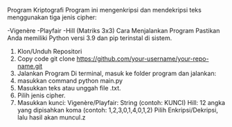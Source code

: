 Program Kriptografi
Program ini mengenkripsi dan mendekripsi teks menggunakan tiga jenis cipher:

-Vigenère
-Playfair
-Hill (Matriks 3x3)
Cara Menjalankan Program
Pastikan Anda memiliki Python versi 3.9 dan pip terinstal di sistem.
1. Klon/Unduh Repositori
2. Copy code
git clone https://github.com/your-username/your-repo-name.git
3. Jalankan Program
Di terminal, masuk ke folder program dan jalankan:
4. masukkan command python main.py
5. Masukkan teks atau unggah file .txt.
6. Pilih jenis cipher.
7. Masukkan kunci:
Vigenère/Playfair: String (contoh: KUNCI)
Hill: 12 angka yang dipisahkan koma (contoh: 1,2,3,0,1,4,0,1,2)
Pilih Enkripsi/Dekripsi, lalu hasil akan muncul.z
